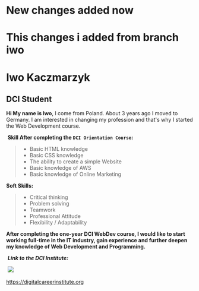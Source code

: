 # New changes added now

# This changes i added from branch iwo

# Iwo Kaczmarzyk
## DCI Student
**Hi My name is Iwo**, I come from Poland.
About 3 years ago I moved to Germany.
I am interested in changing my profession and that's why I started the Web Development course.
​

​
**Skill After completing the `DCI Orientation Course`:** 
>- Basic HTML knowledge
>- Basic CSS knowledge
>- The ability to create a simple Website 
>- Basic knowledge of AWS 
>- Basic knowledge of Online Marketing 
​

**Soft Skills:**
> - Critical thinking
> - Problem solving
> - Teamwork
> - Professional Attitude
> - Flexibility / Adaptability 
​

**After completing the one-year DCI WebDev course, I would like to start working full-time in the IT industry, gain experience and further deepen my knowledge of Web Development and Programming.**


​
***Link to the DCI Institute:***

​
![](https://encrypted-tbn0.gstatic.com/images?q=tbn:ANd9GcTIWu-ucKFNFV7IfQB6xF0IIdi9X_odaLCedQNHvKu1OvmItThgHfGZhm6RgQgyoJNyEUY&usqp=CAU)
​

https://digitalcareerinstitute.org
​

<!--
**IwoDNB/IwoDNB** is a ✨ _special_ ✨ repository because its `README.md` (this file) appears on your GitHub profile.

Here are some ideas to get you started:

- 🔭 I’m currently working on ...
- 🌱 I’m currently learning ...
- 👯 I’m looking to collaborate on ...
- 🤔 I’m looking for help with ...
- 💬 Ask me about ...
- 📫 How to reach me: ...
- 😄 Pronouns: ...
- ⚡ Fun fact: ...
-->
